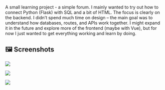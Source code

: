 A small learning project - a simple forum.
I mainly wanted to try out how to connect Python (Flask) with SQL and a bit of HTML.
The focus is clearly on the backend. I didn’t spend much time on design – the main goal was to understand how databases, routes, and APIs work together. 
I might expand it in the future and explore more of the frontend (maybe with Vue), but for now I just wanted to get everything working and learn by doing.

## 🖼️ Screenshots


![](screenshots/image_2025-05-15_21-54-49)

![](screenshots/image_2025-05-15_21-56-16)

![](screenshots/image_2025-05-15_21-56-50)
